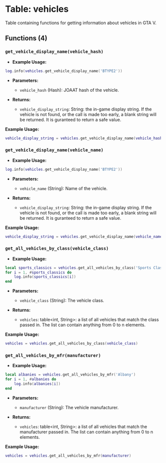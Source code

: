 # Table: vehicles

Table containing functions for getting information about vehicles in GTA V.

## Functions (4)

### `get_vehicle_display_name(vehicle_hash)`

- **Example Usage:**

```lua
log.info(vehicles.get_vehicle_display_name('BTYPE2'))
```

- **Parameters:**
  - `vehicle_hash` (Hash): JOAAT hash of the vehicle.

- **Returns:**
  - `vehicle_display_string`: String: the in-game display string. If the vehicle is not found, or the call is made too early, a blank string will be returned. It is guranteed to return a safe value.

**Example Usage:**

```lua
vehicle_display_string = vehicles.get_vehicle_display_name(vehicle_hash)
```

### `get_vehicle_display_name(vehicle_name)`

- **Example Usage:**

```lua
log.info(vehicles.get_vehicle_display_name('BTYPE2'))
```

- **Parameters:**
  - `vehicle_name` (String): Name of the vehicle.

- **Returns:**
  - `vehicle_display_string`: String: the in-game display string. If the vehicle is not found, or the call is made too early, a blank string will be returned. It is guranteed to return a safe value.

**Example Usage:**

```lua
vehicle_display_string = vehicles.get_vehicle_display_name(vehicle_name)
```

### `get_all_vehicles_by_class(vehicle_class)`

- **Example Usage:**

```lua
local sports_classics = vehicles.get_all_vehicles_by_class('Sports Classics')
for i = 1, #sports_classics do
    log.info(sports_classics[i])
end
```

- **Parameters:**
  - `vehicle_class` (String): The vehicle class.

- **Returns:**
  - `vehicles`: table<int, String>: a list of all vehicles that match the class passed in. The list can contain anything from 0 to n elements.

**Example Usage:**

```lua
vehicles = vehicles.get_all_vehicles_by_class(vehicle_class)
```

### `get_all_vehicles_by_mfr(manufacturer)`

- **Example Usage:**

```lua
local albanies = vehicles.get_all_vehicles_by_mfr('Albany')
for i = 1, #albanies do
    log.info(albanies[i])
end
```

- **Parameters:**
  - `manufacturer` (String): The vehicle manufacturer.

- **Returns:**
  - `vehicles`: table<int, String>: a list of all vehicles that match the manufacturer passed in. The list can contain anything from 0 to n elements.

**Example Usage:**

```lua
vehicles = vehicles.get_all_vehicles_by_mfr(manufacturer)
```
